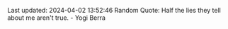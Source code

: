 Last updated: 2024-04-02 13:52:46
Random Quote: Half the lies they tell about me aren't true. - Yogi Berra